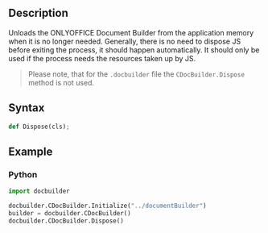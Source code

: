 ## Description

Unloads the ONLYOFFICE Document Builder from the application memory when it is no longer needed. Generally, there is no need to dispose JS before exiting the process, it should happen automatically. It should only be used if the process needs the resources taken up by JS.

> Please note, that for the `.docbuilder` file the `CDocBuilder.Dispose` method is not used.

## Syntax

```py
def Dispose(cls);
```

## Example

### Python

``` py
import docbuilder

docbuilder.CDocBuilder.Initialize("../documentBuilder")
builder = docbuilder.CDocBuilder()
docbuilder.CDocBuilder.Dispose()
```
